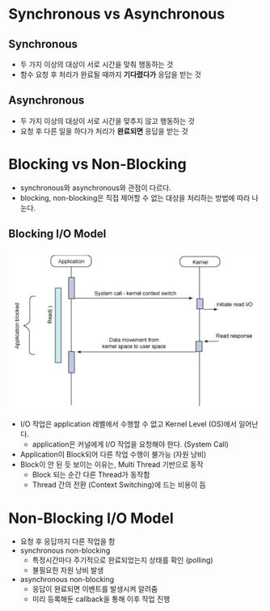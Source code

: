 # Synchronous vs Asynchronous

## Synchronous

- 두 가지 이상의 대상이 서로 시간을 맞춰 행동하는 것
- 함수 요청 후 처리가 완료될 때까지 **기다렸다가** 응답을 받는 것

## Asynchronous

- 두 가지 이상의 대상이 서로 시간을 맞추지 않고 행동하는 것
- 요청 후 다른 일을 하다가 처리가 **완료되면** 응답을 받는 것

# Blocking vs Non-Blocking

- synchronous와 asynchronous와 관점이 다르다.
- blocking, non-blocking은 직접 제어할 수 없는 대상을 처리하는 방법에 따라 나눈다.

## Blocking I/O Model

![blocking.png](/static/TIL/backend/blocking.png)

- I/O 작업은 application 레벨에서 수행할 수 없고 Kernel Level (OS)에서 일어난다.
    - application은 커널에게 I/O 작업을 요청해야 한다. (System Call)
- Application이 Block되어 다른 작업 수행이 불가능 (자원 낭비)
- Block이 안 된 듯 보이는 이유는, Multi Thread 기반으로 동작
    - Block 되는 순간 다른 Thread가 동작함
    - Thread 간의 전환 (Context Switching)에 드는 비용이 듬

# Non-Blocking I/O Model

- 요청 후 응답까지 다른 작업을 함
- synchronous non-blocking
    - 특정시간마다 주기적으로 완료되었는지 상태를 확인 (polling)
    - 불필요한 자원 낭비 발생
- asynchronous non-blocking
    - 응답이 완료되면 이벤트를 발생시켜 알려줌
    - 미리 등록해둔 callback을 통해 이후 작업 진행
